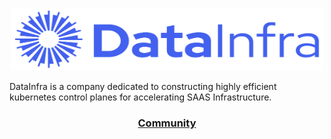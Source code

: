 <p align="center">
  <span">
    <a target="_blank"><img src="https://raw.githubusercontent.com/datainfrahq/.github/main/images/logo.svg" alt="DataInfra" width="500" height="100" /></a>
</p>

DataInfra is a company dedicated to constructing highly efficient kubernetes control planes for accelerating SAAS Infrastructure.
<h3 align="center">
  <b><a href="https://launchpass.com/datainfra-workspace">Community</a></b>
</h3>
